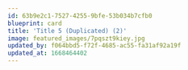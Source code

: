 ```yaml
---
id: 63b9e2c1-7527-4255-9bfe-53b034b7cfb0
blueprint: card
title: 'Title 5 (Duplicated) (2)'
image: featured_images/7pqszt9kiey.jpg
updated_by: f064bbd5-f72f-4685-ac55-fa31af92a19f
updated_at: 1668464402
---
```

